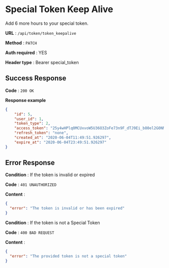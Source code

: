 # Special Token Keep Alive

Add 6 more hours to your special token.

**URL** : `/api/token/token_keepalive`

**Method** : `PATCH`

**Auth required** : YES

**Header type** : Bearer special_token

## Success Response

**Code** : `200 OK`

**Response example**

```json
{
	"id": 5,
	"user_id": 1,
	"token_type": 2,
	"access_token": "25y4wHPlq0MCUxvoW5U36O3ZoFe73n9F_dTJ9Ei_b80el2G0NNosN7R7S3z2sR9f",
	"refresh_token": "none",
	"created_at": "2020-06-04T11:49:51.926297",
	"expire_at": "2020-06-04T23:49:51.926297"
}
```

## Error Response

**Condition** : If the token is invalid or expired

**Code** : `401 UNAUTHORIZED`

**Content** :

```json
{
  "error": "The token is invalid or has been expired"
}
```

**Condition** : If the token is not a Special Token

**Code** : `400 BAD REQUEST`

**Content** :

```json
{
  "error": "The provided token is not a special token"
}
```